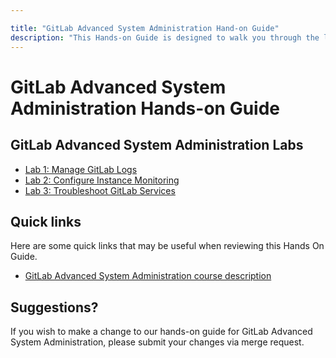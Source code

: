 ```yaml
---

title: "GitLab Advanced System Administration Hand-on Guide"
description: "This Hands-on Guide is designed to walk you through the lab exercises used in the GitLab Advanced System Administration course."
---
```

# GitLab Advanced System Administration Hands-on Guide


## GitLab Advanced System Administration Labs
- [Lab 1: Manage GitLab Logs](https://about.gitlab.com/handbook/customer-success/professional-services-engineering/education-services/advancedsysadminhandsonlab1.html)
- [Lab 2: Configure Instance Monitoring](https://about.gitlab.com/handbook/customer-success/professional-services-engineering/education-services/advancedsysadminhandsonlab2.html)
- [Lab 3: Troubleshoot GitLab Services](https://about.gitlab.com/handbook/customer-success/professional-services-engineering/education-services/advancedsysadminhandsonlab3.html)

## Quick links

Here are some quick links that may be useful when reviewing this Hands On Guide.

- [GitLab Advanced System Administration course description](https://about.gitlab.com/services/education/admin/)

## Suggestions?

If you wish to make a change to our hands-on guide for GitLab Advanced System Administration, please submit your changes via merge request.
